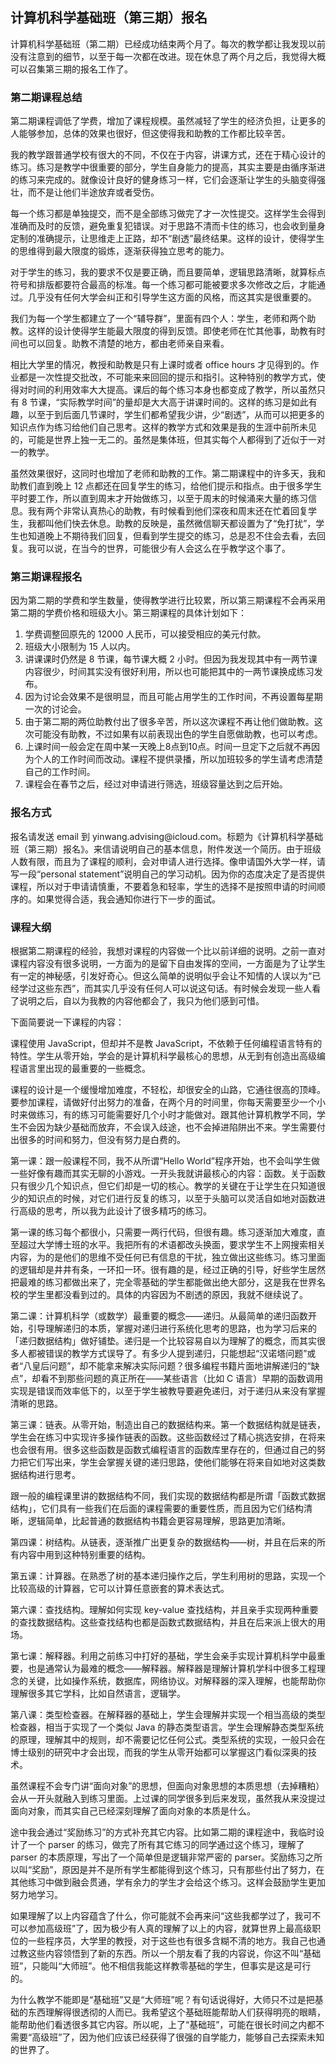 <div class="inner">
<h2>计算机科学基础班（第三期）报名</h2>
<p>计算机科学基础班（第二期）已经成功结束两个月了。每次的教学都让我发现以前没有注意到的细节，以至于每一次都在改进。现在休息了两个月之后，我觉得大概可以召集第三期的报名工作了。</p>
<h3 id="第二期课程总结">第二期课程总结</h3>
<p>第二期课程调低了学费，增加了课程规模。虽然减轻了学生的经济负担，让更多的人能够参加，总体的效果也很好，但这使得我和助教的工作都比较辛苦。</p>
<p>我的教学跟普通学校有很大的不同，不仅在于内容，讲课方式，还在于精心设计的练习。练习是教学中很重要的部分，学生自身能力的提高，其实主要是由循序渐进的练习来完成的。就像设计良好的健身练习一样，它们会逐渐让学生的头脑变得强壮，而不是让他们半途放弃或者受伤。</p>
<p>每一个练习都是单独提交，而不是全部练习做完了才一次性提交。这样学生会得到准确而及时的反馈，避免重复犯错误。对于思路不清而卡住的练习，也会收到量身定制的准确提示，让思维走上正路，却不“剧透”最终结果。这样的设计，使得学生的思维得到最大限度的锻炼，逐渐获得独立思考的能力。</p>
<p>对于学生的练习，我的要求不仅是要正确，而且要简单，逻辑思路清晰，就算标点符号和排版都要符合最高的标准。每一个练习都可能被要求多次修改之后，才能通过。几乎没有任何大学会纠正和引导学生这方面的风格，而这其实是很重要的。</p>
<p>我们为每一个学生都建立了一个“辅导群”，里面有四个人：学生，老师和两个助教。这样的设计使得学生能最大限度的得到反馈。即使老师在忙其他事，助教有时间也可以回复。助教不清楚的地方，都由老师亲自来看。</p>
<p>相比大学里的情况，教授和助教是只有上课时或者 office hours 才见得到的。作业都是一次性提交批改，不可能来来回回的提示和指引。这种特别的教学方式，使得对时间的利用效率大大提高。课后的每个练习本身也都变成了教学，所以虽然只有 8 节课，“实际教学时间”的量却是大大高于讲课时间的。这样的练习是如此有趣，以至于到后面几节课时，学生们都希望我少讲，少“剧透”，从而可以把更多的知识点作为练习给他们自己思考。这样的教学方式和效果是我的生涯中前所未见的，可能是世界上独一无二的。虽然是集体班，但其实每个人都得到了近似于一对一的教学。</p>
<p>虽然效果很好，这同时也增加了老师和助教的工作。第二期课程中的许多天，我和助教们直到晚上 12 点都还在回复学生的练习，给他们提示和指点。由于很多学生平时要工作，所以直到周末才开始做练习，以至于周末的时候涌来大量的练习信息。我有两个非常认真热心的助教，有时候看到他们深夜和周末还在忙着回复学生，我都叫他们快去休息。助教的反映是，虽然微信聊天都设置为了“免打扰”，学生也知道晚上不期待我们回复，但看到学生提交的练习，总是忍不住会去看，去回复。我可以说，在当今的世界，可能很少有人会这么在乎教学这个事了。</p>
<h3 id="第三期课程报名">第三期课程报名</h3>
<p>因为第二期的学费和学生数量，使得教学进行比较累，所以第三期课程不会再采用第二期的学费价格和班级大小。第三期课程的具体计划如下：</p>
<ol>
<li>学费调整回原先的 12000 人民币，可以接受相应的美元付款。</li>
<li>班级大小限制为 15 人以内。</li>
<li>讲课课时仍然是 8 节课，每节课大概 2 小时。但因为我发现其中有一两节课内容很少，时间其实没有很好利用，所以也可能把其中的一两节课换成练习发布。</li>
<li>因为讨论会效果不是很明显，而且可能占用学生的工作时间，不再设置每星期一次的讨论会。</li>
<li>由于第二期的两位助教付出了很多辛苦，所以这次课程不再让他们做助教。这次可能没有助教，不过如果有以前表现出色的学生自愿做助教，也可以考虑。</li>
<li>上课时间一般会定在周中某一天晚上8点到10点。时间一旦定下之后就不再因为个人的工作时间而改动。课程不提供录播，所以加班较多的学生请考虑清楚自己的工作时间。</li>
<li>课程会在春节之后，经过对申请进行筛选，班级容量达到之后开始。</li>
</ol>
<h3 id="报名方式">报名方式</h3>
<p>报名请发送 email 到 yinwang.advising@icloud.com。标题为《计算机科学基础班（第三期）报名》。来信请说明自己的基本信息，附件发送一个简历。由于班级人数有限，而且为了课程的顺利，会对申请人进行选择。像申请国外大学一样，请写一段“personal statement”说明自己的学习动机。因为你的态度决定了是否提供课程，所以对于申请请慎重，不要着急和轻率，学生的选择不是按照申请的时间顺序的。如果觉得合适，我会通知你进行下一步的面试。</p>
<h3 id="课程大纲">课程大纲</h3>
<p>根据第二期课程的经验，我想对课程的内容做一个比以前详细的说明。之前一直对课程内容没有很多说明，一方面为的是留下自由发挥的空间，一方面是为了让学生有一定的神秘感，引发好奇心。但这么简单的说明似乎会让不知情的人误以为“已经学过这些东西”，而其实几乎没有任何人可以说这句话。有时候会发现一些人看了说明之后，自以为我教的内容他都会了，我只为他们感到可惜。</p>
<p>下面简要说一下课程的内容：</p>
<p>课程使用 JavaScript，但却并不是教 JavaScript，不依赖于任何编程语言特有的特性。学生从零开始，学会的是计算机科学最核心的思想，从无到有创造出高级编程语言里出现的最重要的一些概念。</p>
<p>课程的设计是一个缓慢增加难度，不轻松，却很安全的山路，它通往很高的顶峰。要参加课程，请做好付出努力的准备，在两个月的时间里，你每天需要至少一个小时来做练习，有的练习可能需要好几个小时才能做对。跟其他计算机教学不同，学生不会因为缺少基础而放弃，不会误入歧途，也不会掉进陷阱出不来。学生需要付出很多的时间和努力，但没有努力是白费的。</p>
<p>第一课：跟一般课程不同，我不从所谓“Hello World”程序开始，也不会叫学生做一些好像有趣而其实无聊的小游戏。一开头我就讲最核心的内容：函数。关于函数只有很少几个知识点，但它们却是一切的核心。教学的关键在于让学生在只知道很少的知识点的时候，对它们进行反复的练习，以至于头脑可以灵活自如地对函数进行高级的思考，所以我为此设计了很多精巧的练习。</p>
<p>第一课的练习每个都很小，只需要一两行代码，但很有趣。练习逐渐加大难度，直至超过大学博士班的水平。我把所有的术语都改头换面，要求学生不上网搜索相关内容，为的是他们的思维不受任何已有信息的干扰，独立做出这些练习。练习里面的逻辑却是井井有条，一环扣一环。很有趣的是，经过正确的引导，好些学生居然把最难的练习都做出来了，完全零基础的学生都能做出绝大部分，这是我在世界名校的学生里都没看到过的。具体的内容因为不剧透的原因，我就不继续说了。</p>
<p>第二课：计算机科学（或数学）最重要的概念——递归。从最简单的递归函数开始，引导理解递归的本质，掌握对递归进行系统化思考的思路，也为学习后来的「递归数据结构」做好铺垫。递归是一个比较容易自以为理解了的概念，而其实很多人都被错误的教学方式误导了。有多少人提到递归，只能想起“汉诺塔问题”或者“八皇后问题”，却不能拿来解决实际问题？很多编程书籍片面地讲解递归的“缺点”，却看不到那些问题的真正所在——某些语言（比如 C 语言）早期的函数调用实现是错误而效率低下的，以至于学生被教导要避免递归，对于递归从来没有掌握清晰的思路。</p>
<p>第三课：链表。从零开始，制造出自己的数据结构来。第一个数据结构就是链表，学生会在练习中实现许多操作链表的函数。这些函数经过了精心挑选安排，在将来也会很有用。很多这些函数是函数式编程语言的函数库里存在的，但通过自己的努力把它们写出来，学生会掌握关键的递归思路，使他们能够在将来自如地对这类数据结构进行思考。</p>
<p>跟一般的编程课里讲的数据结构不同，我们实现的数据结构都是所谓「函数式数据结构」，它们具有一些我们在后面的课程需要的重要性质，而且因为它们结构清晰，逻辑简单，比起普通的数据结构书籍会更容易理解，思路更加清晰。</p>
<p>第四课：树结构。从链表，逐渐推广出更复杂的数据结构——树，并且在后来的所有内容中用到这种特别重要的结构。</p>
<p>第五课：计算器。在熟悉了树的基本递归操作之后，学生利用树的思路，实现一个比较高级的计算器，它可以计算任意嵌套的算术表达式。</p>
<p>第六课：查找结构。理解如何实现 key-value 查找结构，并且亲手实现两种重要的查找数据结构。这些查找结构也都是函数式数据结构，并且在后来派上很大的用场。</p>
<p>第七课：解释器。利用之前练习中打好的基础，学生会亲手实现计算机科学中最重要，也是通常认为最难的概念——解释器。解释器是理解计算机学科中很多工程理念的关键，比如操作系统，数据库，网络协议。对解释器的深入理解，也能帮助你理解很多其它学科，比如自然语言，逻辑学。</p>
<p>第八课：类型检查器。在解释器的基础上，学生会理解并实现一个相当高级的类型检查器，相当于实现了一个类似 Java 的静态类型语言。学生会理解静态类型系统的原理，理解其中的规则，却不需要记忆任何公式。类型系统的实现，一般只会在博士级别的研究中才会出现，而我的学生从零开始都可以掌握这门看似深奥的技术。</p>
<p>虽然课程不会专门讲“面向对象”的思想，但面向对象思想的本质思想（去掉糟粕）会从一开头就融入到练习里面。上过课的同学很多到后来发现，虽然我从来没提过面向对象，而其实自己已经深刻理解了面向对象的本质是什么。</p>
<p>途中我会通过“奖励练习”的方式补充其它内容。比如第二期的课程途中，我临时设计了一个 parser 的练习，做完了所有其它练习的同学通过这个练习，理解了 parser 的本质原理，写出了一个简单但是逻辑非常严密的 parser。奖励练习之所以叫“奖励”，原因是并不是所有学生都能得到这个练习，只有那些付出了努力，在其他练习中做到融会贯通，学有余力的学生才会给这个练习。这样会鼓励学生更加努力地学习。</p>
<p>如果理解了以上内容蕴含了什么，你可能就不会再来问“这些我都学过了，我可不可以参加高级班”了，因为极少有人真的理解了以上的内容，就算世界上最高级职位的一些程序员，大学里的教授，对于这些也有很多含糊不清的地方。我自己也通过教这些内容领悟到了新的东西。所以一个朋友看了我的内容说，你这不叫“基础班”，只能叫“大师班”。他不相信我能这样教零基础的学生，但事实是这是可行的。</p>
<p>为什么教学不能即是“基础班”又是“大师班”呢？有句话说得好，大师只不过是把基础的东西理解得很透彻的人而已。我希望这个基础班能帮助人们获得明亮的眼睛，能帮助他们看透很多其它内容。所以呢，上了“基础班”，可能在很长时间之内都不需要“高级班”了，因为他们应该已经获得了很强的自学能力，能够自己去探索未知的世界了。</p>
</div>
<!--
<div class="ad-banner" style="margin-top: 5px">
<script async src="//pagead2.googlesyndication.com/pagead/js/adsbygoogle.js"></script>
<ins class="adsbygoogle"
                    style="display:inline-block;width:100%;height:90px"
                    data-ad-client="ca-pub-1331524016319584"
                    data-ad-slot="6657867155"></ins>
<script>(adsbygoogle = window.adsbygoogle || []).push({});</script>
</div>
<script data-ad-client="ca-pub-1331524016319584" async
            src="https://pagead2.googlesyndication.com/pagead/js/adsbygoogle.js">
</script>
        -->
    